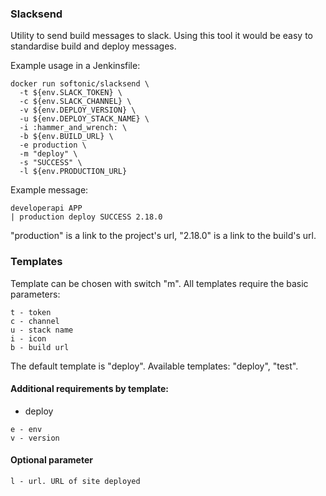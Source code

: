 ### Slacksend

Utility to send build messages to slack. Using this tool it would be easy to standardise build and deploy messages.

Example usage in a Jenkinsfile:

```
docker run softonic/slacksend \
  -t ${env.SLACK_TOKEN} \
  -c ${env.SLACK_CHANNEL} \
  -v ${env.DEPLOY_VERSION} \
  -u ${env.DEPLOY_STACK_NAME} \
  -i :hammer_and_wrench: \
  -b ${env.BUILD_URL} \
  -e production \
  -m "deploy" \
  -s "SUCCESS" \
  -l ${env.PRODUCTION_URL}

```

Example message:
```
developerapi APP
| production deploy SUCCESS 2.18.0
```

"production" is a link to the project's url, "2.18.0" is a link to the build's url.

### Templates
Template can be chosen with switch "m". All templates require the basic parameters:
```
t - token
c - channel
u - stack name
i - icon
b - build url
```

The default template is "deploy". Available templates: "deploy", "test".

#### Additional requirements by template:

* deploy

```
e - env
v - version
```

#### Optional parameter

```
l - url. URL of site deployed
```
